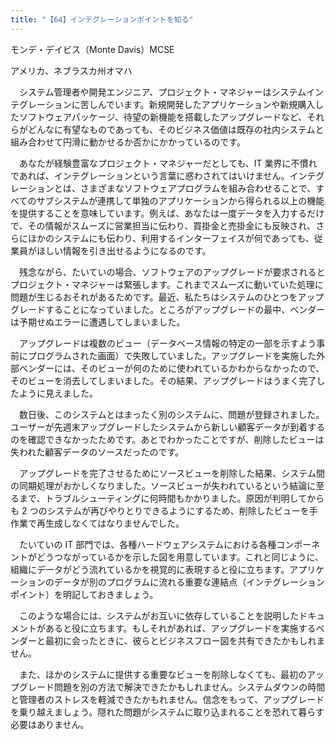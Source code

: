```yaml
---
title: "【64】インテグレーションポイントを知る"
---
```



モンデ・デイビス（Monte Davis）MCSE



アメリカ、ネブラスカ州オマハ


　システム管理者や開発エンジニア、プロジェクト・マネジャーはシステムインテグレーションに苦しんでいます。新規開発したアプリケーションや新規購入したソフトウェアパッケージ、待望の新機能を搭載したアップグレードなど、それらがどんなに有望なものであっても、そのビジネス価値は既存の社内システムと組み合わせて円滑に動かせるか否かにかかっているのです。

　あなたが経験豊富なプロジェクト・マネジャーだとしても、IT 業界に不慣れであれば、インテグレーションという言葉に惑わされてはいけません。インテグレーションとは、さまざまなソフトウェアプログラムを組み合わせることで、すべてのサブシステムが連携して単独のアプリケーションから得られる以上の機能を提供することを意味しています。例えば、あなたは一度データを入力するだけで、その情報がスムーズに営業担当に伝わり、買掛金と売掛金にも反映され、さらにほかのシステムにも伝わり、利用するインターフェイスが何であっても、従業員がほしい情報を引き出せるようになるのです。

　残念ながら、たいていの場合、ソフトウェアのアップグレードが要求されるとプロジェクト・マネジャーは緊張します。これまでスムーズに動いていた処理に問題が生じるおそれがあるためです。最近、私たちはシステムのひとつをアップグレードすることになっていました。ところがアップグレードの最中、ベンダーは予期せぬエラーに遭遇してしまいました。

　アップグレードは複数のビュー（データベース情報の特定の一部を示すよう事前にプログラムされた画面）で失敗していました。アップグレードを実施した外部ベンダーには、そのビューが何のために使われているかわからなかったので、そのビューを消去してしまいました。その結果、アップグレードはうまく完了したように見えました。

　数日後、このシステムとはまったく別のシステムに、問題が登録されました。ユーザーが先週末アップグレードしたシステムから新しい顧客データが到着するのを確認できなかったためです。あとでわかったことですが、削除したビューは失われた顧客データのソースだったのです。

　アップグレードを完了させるためにソースビューを削除した結果、システム間の同期処理がおかしくなりました。ソースビューが失われているという結論に至るまで、トラブルシューティングに何時間もかかりました。原因が判明してからも 2 つのシステムが再びやりとりできるようにするため、削除したビューを手作業で再生成しなくてはなりませんでした。

　たいていの IT 部門では、各種ハードウェアシステムにおける各種コンポーネントがどうつながっているかを示した図を用意しています。これと同じように、組織にデータがどう流れているかを視覚的に表現すると役に立ちます。アプリケーションのデータが別のプログラムに流れる重要な連結点（インテグレーションポイント）を明記しておきましょう。

　このような場合には、システムがお互いに依存していることを説明したドキュメントがあると役に立ちます。もしそれがあれば、アップグレードを実施するベンダーと最初に会ったときに、彼らとビジネスフロー図を共有できたかもしれません。

　また、ほかのシステムに提供する重要なビューを削除しなくても、最初のアップグレード問題を別の方法で解決できたかもしれません。システムダウンの時間と管理者のストレスを軽減できたかもれません。信念をもって、アップグレードを乗り越えましょう。隠れた問題がシステムに取り込まれることを恐れて暮らす必要はありません。
